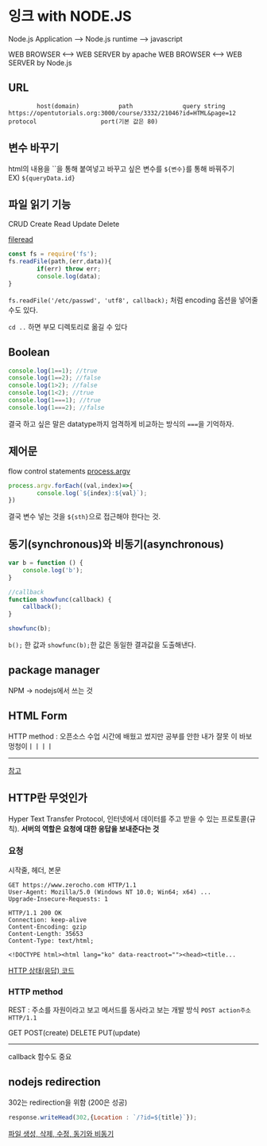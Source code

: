 # 잉크 with NODE.JS

Node.js Application --> Node.js runtime --> javascript

WEB BROWSER <--> WEB SERVER by apache
WEB BROWSER <--> WEB SERVER by Node.js

## URL

```
        host(domain)           path              query string
https://opentutorials.org:3000/course/3332/21046?id=HTML&page=12
protocol                  port(기본 값은 80)
```

## 변수 바꾸기
html의 내용을 \`\`을 통해 붙여넣고 바꾸고 싶은 변수를 `${변수}`를 통해 바꿔주기</br>
EX) `${queryData.id}`

## 파일 읽기 기능

CRUD
Create Read Update Delete

[fileread](https://nodejs.org/api/fs.html#fs_fs_readfile_path_options_callback)

```javascript
const fs = require('fs');
fs.readFile(path,(err,data)){
        if(err) throw err;
        console.log(data);
}
```
`fs.readFile('/etc/passwd', 'utf8', callback);` 처럼 encoding 옵션을 넣어줄 수도 있다.

`cd ..` 하면 부모 디렉토리로 옮길 수 있다

## Boolean

```javascript
console.log(1==1); //true
console.log(1==2); //false
console.log(1>2); //false
console.log(1<2); //true
console.log(1===1); //true
console.log(1===2); //false
```

결국 하고 싶은 말은 datatype까지 엄격하게 비교하는 방식의 `===`을 기억하자.

## 제어문

flow control statements
[process.argv](https://nodejs.org/api/process.html#process_process_argv)

```javascript
process.argv.forEach((val,index)=>{
        console.log(`${index}:${val}`);
})
```

결국 변수 넣는 것을 `${sth}`으로 접근해야 한다는 것.

## 동기(synchronous)와 비동기(asynchronous)

```javascript
var b = function () {
    console.log('b');
}

//callback
function showfunc(callback) {
    callback();
}

showfunc(b);
```

`b();` 한 값과 `showfunc(b);`한 값은 동일한 결과값을 도출해낸다.

## package manager

NPM -> nodejs에서 쓰는 것

## HTML Form

HTTP method : 오픈소스 수업 시간에 배웠고 썼지만 공부를 안한 내가 잘못 이 바보 멍청이ㅣㅣㅣㅣ

***
[참고](https://www.zerocho.com/category/HTTP/post/5b344f3af94472001b17f2da)

## HTTP란 무엇인가

Hyper Text Transfer Protocol, 인터넷에서 데이터를 주고 받을 수 있는 프로토콜(규칙).
**서버의 역할은 요청에 대한 응답을 보내준다는 것**

### 요청

시작줄, 헤더, 본문

```http
GET https://www.zerocho.com HTTP/1.1
User-Agent: Mozilla/5.0 (Windows NT 10.0; Win64; x64) ...
Upgrade-Insecure-Requests: 1
```

```http
HTTP/1.1 200 OK
Connection: keep-alive
Content-Encoding: gzip
Content-Length: 35653
Content-Type: text/html;

<!DOCTYPE html><html lang="ko" data-reactroot=""><head><title...
```
[HTTP 상태(응답) 코드](https://www.zerocho.com/category/NodeJS/post/579b4ead062e76a002648af7)

### HTTP method

REST : 주소를 자원이라고 보고 메서드를 동사라고 보는 개발 방식
`POST action주소 HTTP/1.1`

GET POST(create) DELETE PUT(update)

***

callback 함수도 중요

## nodejs redirection

302는 redirection을 위함 (200은 성공)
```javascript
response.writeHead(302,{Location : `/?id=${title}`});
```
[파일 생성, 삭제, 수정, 동기와 비동기](https://dydals5678.tistory.com/96)